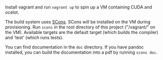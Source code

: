 Install vagrant and run `vagrant up` to spin up a VM containing CUDA and ocelot.

The build system uses [SCons](http://www.scons.org/). SCons will be installed
on the VM during provisioning. Run `scons` in the root directory of this
project ("/vagrant/" on the VM). Available targets are the default target (which
builds the compiler) and 'test' (which runs tests).

You can find documentation in the `doc` directory. If you have pandoc installed,
you can build the documentation into a pdf by running `scons doc`.
